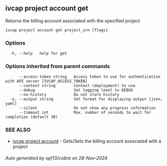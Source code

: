 ## ivcap project account get

Returns the billing account associated with the specified project

```
ivcap project account get project_urn [flags]
```

### Options

```
  -h, --help   help for get
```

### Options inherited from parent commands

```
      --access-token string   Access token to use for authentication with API server [IVCAP_ACCESS_TOKEN]
      --context string        Context (deployment) to use
      --debug                 Set logging level to DEBUG
      --no-history            Do not store history
  -o, --output string         Set format for displaying output [json, yaml]
      --silent                Do not show any progress information
      --timeout int           Max. number of seconds to wait for completion (default 30)
```

### SEE ALSO

* [ivcap project account](ivcap_project_account.md)	 - Gets/Sets the billing account associated with a project

###### Auto generated by spf13/cobra on 28-Nov-2024
